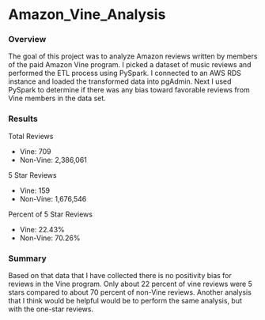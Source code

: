 # Amazon_Vine_Analysis
### Overview
The goal of this project was to analyze Amazon reviews written by members of the paid Amazon Vine program. I picked a dataset of music reviews and performed the ETL process using PySpark. I connected to an AWS RDS instance and loaded the transformed data into pgAdmin. Next I used PySpark to determine if there was any bias toward favorable reviews from Vine members in the data set.

### Results
Total Reviews
-	Vine:  709
-	Non-Vine: 2,386,061

5 Star Reviews
-	Vine: 159
-	Non-Vine: 1,676,546

Percent of 5 Star Reviews
-	Vine: 22.43%
-	Non-Vine: 70.26%

### Summary
Based on that data that I have collected there is no positivity bias for reviews in the Vine program. Only about 22 percent of vine reviews were 5 stars compared to about 70 percent of non-Vine reviews. Another analysis that I think would be helpful would be to perform the same analysis, but with the one-star reviews.  

